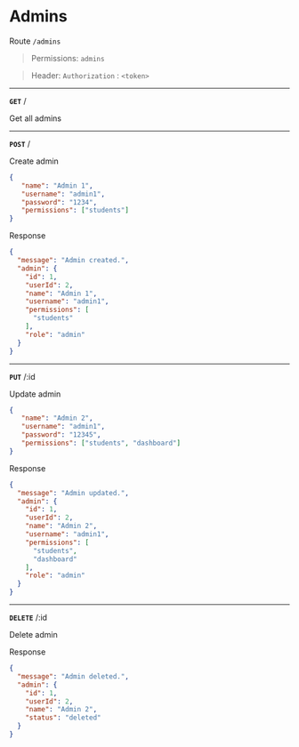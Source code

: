 # Admins

Route `/admins`

> Permissions: `admins`

> Header: `Authorization` : `<token>` 

-----

**`GET`** /

Get all admins

-----

**`POST`** /

Create admin
```json
{
   "name": "Admin 1",
   "username": "admin1", 
   "password": "1234",
   "permissions": ["students"]
}
```

Response
```json
{
  "message": "Admin created.",
  "admin": {
    "id": 1,
    "userId": 2,
    "name": "Admin 1",
    "username": "admin1",
    "permissions": [
      "students"
    ],
    "role": "admin"
  }
}
```
-----

**`PUT`** /:id

Update admin
```json
{
   "name": "Admin 2",
   "username": "admin1", 
   "password": "12345",
   "permissions": ["students", "dashboard"]
}
```
Response
```json
{
  "message": "Admin updated.",
  "admin": {
    "id": 1,
    "userId": 2,
    "name": "Admin 2",
    "username": "admin1",
    "permissions": [
      "students",
      "dashboard"
    ],
    "role": "admin"
  }
}
```

-----

**`DELETE`** /:id

Delete admin

Response
```json
{
  "message": "Admin deleted.",
  "admin": {
    "id": 1,
    "userId": 2,
    "name": "Admin 2",
    "status": "deleted"
  }
}
```